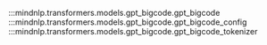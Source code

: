 :::mindnlp.transformers.models.gpt_bigcode.gpt_bigcode
:::mindnlp.transformers.models.gpt_bigcode.gpt_bigcode_config
:::mindnlp.transformers.models.gpt_bigcode.gpt_bigcode_tokenizer